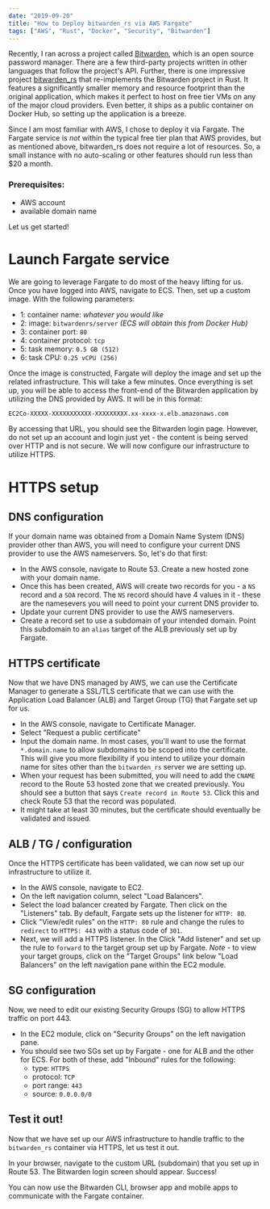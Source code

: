```yaml
---
date: "2019-09-20"
title: "How to Deploy bitwarden_rs via AWS Fargate"
tags: ["AWS", "Rust", "Docker", "Security", "Bitwarden"]
---
```


Recently, I ran across a project called [Bitwarden](https://bitwarden.com/), which is an open source password manager. There are a few third-party projects written in other languages that follow the project's API. Further, there is one impressive project [bitwarden_rs](https://github.com/dani-garcia/bitwarden_rs) that re-implements the Bitwarden project in Rust. It features a significantly smaller memory and resource footprint than the original application, which makes it perfect to host on free tier VMs on any of the major cloud providers. Even better, it ships as a public container on Docker Hub, so setting up the application is a breeze.

Since I am most familiar with AWS, I chose to deploy it via Fargate. The Fargate service is _not_ within the typical free tier plan that AWS provides, but as mentioned above, bitwarden_rs does not require a lot of resources. So, a small instance with no auto-scaling or other features should run less than \$20 a month.

### Prerequisites:

- AWS account
- available domain name

Let us get started!

# Launch Fargate service

We are going to leverage Fargate to do most of the heavy lifting for us. Once you have logged into AWS, navigate to ECS. Then, set up a custom image. With the following parameters:

- 1: container name: _whatever you would like_
- 2: image: `bitwardenrs/server` _(ECS will obtain this from Docker Hub)_
- 3: container port: `80`
- 4: container protocol: `tcp`
- 5: task memory: `0.5 GB (512)`
- 6: task CPU: `0.25 vCPU (256)`

Once the image is constructed, Fargate will deploy the image and set up the related infrastructure. This will take a few minutes. Once everything is set up, you will be able to access the front-end of the Bitwarden application by utilizing the DNS provided by AWS. It will be in this format:

```bash
EC2Co-XXXXX-XXXXXXXXXXX-XXXXXXXXX.xx-xxxx-x.elb.amazonaws.com
```

By accessing that URL, you should see the Bitwarden login page. However, do not set up an account and login just yet - the content is being served over HTTP and is not secure. We will now configure our infrastructure to utilize HTTPS.

# HTTPS setup

## DNS configuration

If your domain name was obtained from a Domain Name System (DNS) provider other than AWS, you will need to configure your current DNS provider to use the AWS nameservers. So, let's do that first:

- In the AWS console, navigate to Route 53. Create a new hosted zone with your domain name.
- Once this has been created, AWS will create two records for you - a `NS` record and a `SOA` record. The `NS` record should have 4 values in it - these are the namesevers you will need to point your current DNS provider to.
- Update your current DNS provider to use the AWS nameservers.
- Create a record set to use a subdomain of your intended domain. Point this subdomain to an `alias` target of the ALB previously set up by Fargate.

## HTTPS certificate

Now that we have DNS managed by AWS, we can use the Certificate Manager to generate a SSL/TLS certificate that we can use with the Application Load Balancer (ALB) and Target Group (TG) that Fargate set up for us.

- In the AWS console, navigate to Certificate Manager.
- Select "Request a public certificate"
- Input the domain name. In most cases, you'll want to use the format `*.domain.name` to allow subdomains to be scoped into the certificate. This will give you more flexibility if you intend to utilize your domain name for sites other than the `bitwarden_rs` server we are setting up.
- When your request has been submitted, you will need to add the `CNAME` record to the Route 53 hosted zone that we created previously. You should see a button that says `Create record in Route 53`. Click this and check Route 53 that the record was populated.
- It might take at least 30 minutes, but the certificate should eventually be validated and issued.

## ALB / TG / configuration

Once the HTTPS certificate has been validated, we can now set up our infrastructure to utilize it.

- In the AWS console, navigate to EC2.
- On the left navigation column, select "Load Balancers".
- Select the load balancer created by Fargate. Then click on the "Listeners" tab. By default, Fargate sets up the listener for `HTTP: 80`.
- Click "View/edit rules" on the `HTTP: 80` rule and change the rules to `redirect` to `HTTPS: 443` with a status code of `301`.
- Next, we will add a HTTPS listener. In the Click "Add listener" and set up the rule to `forward` to the target group set up by Fargate. _Note_ - to view your target groups, click on the "Target Groups" link below "Load Balancers" on the left navigation pane within the EC2 module.

## SG configuration

Now, we need to edit our existing Security Groups (SG) to allow HTTPS traffic on port 443.

- In the EC2 module, click on "Security Groups" on the left navigation pane.
- You should see two SGs set up by Fargate - one for ALB and the other for ECS. For both of these, add "Inbound" rules for the following:
  - type: `HTTPS`
  - protocol: `TCP`
  - port range: `443`
  - source: `0.0.0.0/0`

## Test it out!

Now that we have set up our AWS infrastructure to handle traffic to the `bitwarden_rs` container via HTTPS, let us test it out.

In your browser, navigate to the custom URL (subdomain) that you set up in Route 53. The Bitwarden login screen should appear. Success!

You can now use the Bitwarden CLI, browser app and mobile apps to communicate with the Fargate container.

